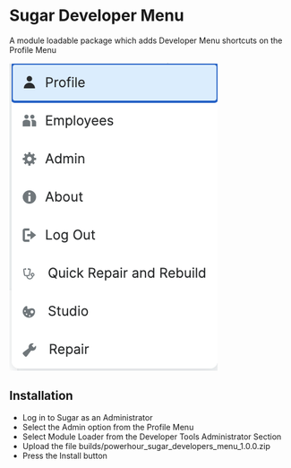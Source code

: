 # Sugar Developer Menu

A module loadable package which adds Developer Menu shortcuts on the Profile Menu

![Sugar Developer Profile Menu](assets/images/profile_menu.png)

## Installation
* Log in to Sugar as an Administrator
* Select the Admin option from the Profile Menu
* Select Module Loader from the Developer Tools Administrator Section
* Upload the file builds/powerhour_sugar_developers_menu_1.0.0.zip
* Press the Install button
